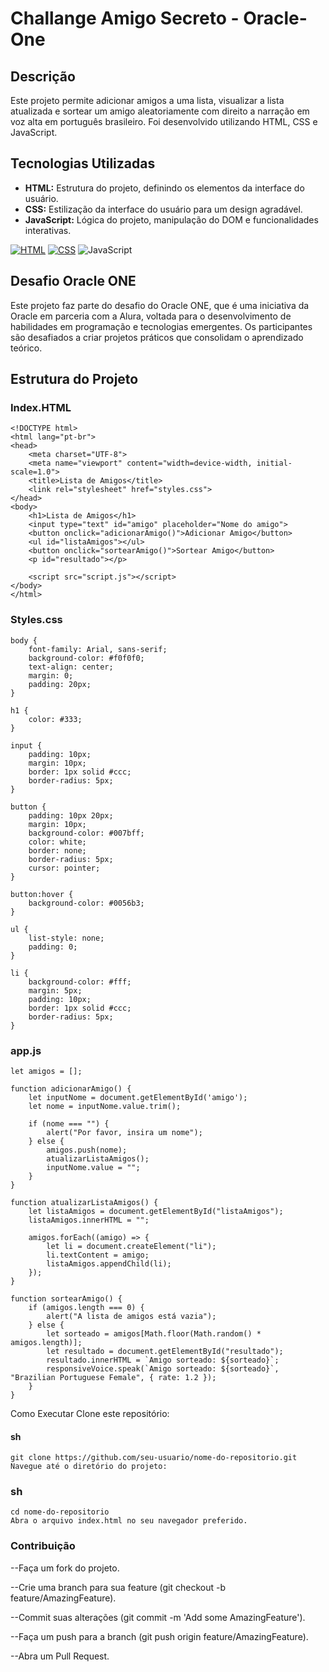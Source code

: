 # Challange Amigo Secreto - Oracle-One

## Descrição

Este projeto permite adicionar amigos a uma lista, visualizar a lista atualizada e sortear um amigo aleatoriamente com direito a narração em voz alta em português brasileiro. Foi desenvolvido utilizando HTML, CSS e JavaScript.

## Tecnologias Utilizadas

- **HTML:** Estrutura do projeto, definindo os elementos da interface do usuário.
- **CSS:** Estilização da interface do usuário para um design agradável.
- **JavaScript:** Lógica do projeto, manipulação do DOM e funcionalidades interativas.

[![HTML](https://img.shields.io/badge/HTML-E34F26?style=for-the-badge&logo=html5&logoColor=white)](https://developer.mozilla.org/en-US/docs/Web/HTML)
[![CSS](https://img.shields.io/badge/CSS-1572B6?style=for-the-badge&logo=css3&logoColor=white)](https://developer.mozilla.org/en-US/docs/Web/CSS)
![JavaScript](https://img.shields.io/badge/javascript-%23F7DF1E.svg?style=for-the-badge&logo=javascript&logoColor=black)

## Desafio Oracle ONE

Este projeto faz parte do desafio do Oracle ONE, que é uma iniciativa da Oracle em parceria com a Alura, voltada para o desenvolvimento de habilidades em programação e tecnologias emergentes. Os participantes são desafiados a criar projetos práticos que consolidam o aprendizado teórico.

## Estrutura do Projeto

### Index.HTML
```plaintext
<!DOCTYPE html>
<html lang="pt-br">
<head>
    <meta charset="UTF-8">
    <meta name="viewport" content="width=device-width, initial-scale=1.0">
    <title>Lista de Amigos</title>
    <link rel="stylesheet" href="styles.css">
</head>
<body>
    <h1>Lista de Amigos</h1>
    <input type="text" id="amigo" placeholder="Nome do amigo">
    <button onclick="adicionarAmigo()">Adicionar Amigo</button>
    <ul id="listaAmigos"></ul>
    <button onclick="sortearAmigo()">Sortear Amigo</button>
    <p id="resultado"></p>

    <script src="script.js"></script>
</body>
</html>

```

 ### Styles.css
```plaintext
body {
    font-family: Arial, sans-serif;
    background-color: #f0f0f0;
    text-align: center;
    margin: 0;
    padding: 20px;
}

h1 {
    color: #333;
}

input {
    padding: 10px;
    margin: 10px;
    border: 1px solid #ccc;
    border-radius: 5px;
}

button {
    padding: 10px 20px;
    margin: 10px;
    background-color: #007bff;
    color: white;
    border: none;
    border-radius: 5px;
    cursor: pointer;
}

button:hover {
    background-color: #0056b3;
}

ul {
    list-style: none;
    padding: 0;
}

li {
    background-color: #fff;
    margin: 5px;
    padding: 10px;
    border: 1px solid #ccc;
    border-radius: 5px;
}
``` 

 ### app.js
```plaintext
let amigos = [];

function adicionarAmigo() {
    let inputNome = document.getElementById('amigo');
    let nome = inputNome.value.trim();

    if (nome === "") {
        alert("Por favor, insira um nome");
    } else {
        amigos.push(nome);
        atualizarListaAmigos();
        inputNome.value = ""; 
    }
}

function atualizarListaAmigos() {
    let listaAmigos = document.getElementById("listaAmigos");
    listaAmigos.innerHTML = ""; 

    amigos.forEach((amigo) => {
        let li = document.createElement("li");
        li.textContent = amigo;
        listaAmigos.appendChild(li);
    });
}

function sortearAmigo() {
    if (amigos.length === 0) {
        alert("A lista de amigos está vazia");
    } else {
        let sorteado = amigos[Math.floor(Math.random() * amigos.length)];
        let resultado = document.getElementById("resultado");
        resultado.innerHTML = `Amigo sorteado: ${sorteado}`;
        responsiveVoice.speak(`Amigo sorteado: ${sorteado}`, "Brazilian Portuguese Female", { rate: 1.2 });
    }
}
```

Como Executar
Clone este repositório:

#### sh
```plaintext
git clone https://github.com/seu-usuario/nome-do-repositorio.git
Navegue até o diretório do projeto:

```

### sh
``` plaintext
cd nome-do-repositorio
Abra o arquivo index.html no seu navegador preferido.
```

### Contribuição

--Faça um fork do projeto.

--Crie uma branch para sua feature (git checkout -b feature/AmazingFeature).

--Commit suas alterações (git commit -m 'Add some AmazingFeature').

--Faça um push para a branch (git push origin feature/AmazingFeature).

--Abra um Pull Request.

